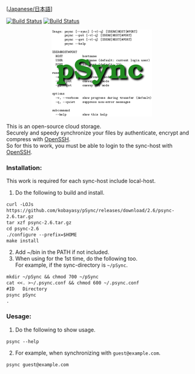 [[Japanese/日本語](README_ja.md)]

[![Build Status](https://github.com/kobayasy/pSync/workflows/Build/badge.svg)](https://github.com/kobayasy/pSync/actions/workflows/build.yml)
[![Build Status](https://github.com/kobayasy/pSync/workflows/CodeQL/badge.svg)](https://github.com/kobayasy/pSync/security/code-scanning)

<div align="center"><img src="psync.png" alt="pSync"></div>

This is an open-source cloud storage.  
Securely and speedy synchronize your files by authenticate, encrypt and compress with [OpenSSH].  
So for this to work, you must be able to login to the sync-host with [OpenSSH].  

### Installation:
This work is required for each sync-host include local-host.  
1. Do the following to build and install.  
```
curl -LOJs https://github.com/kobayasy/pSync/releases/download/2.6/psync-2.6.tar.gz
tar xzf psync-2.6.tar.gz
cd psync-2.6
./configure --prefix=$HOME
make install
```
2. Add ~/bin in the PATH if not included.  
3. When using for the 1st time, do the following too.  
For example, if the sync-directory is `~/pSync`.  
```
mkdir ~/pSync && chmod 700 ~/pSync
cat <<. >~/.psync.conf && chmod 600 ~/.psync.conf
#ID   Directory
psync pSync
.
```

### Uesage:
1. Do the following to show usage.  
```
psync --help
```
2. For example, when synchronizing with `guest@example.com`.  
```
psync guest@example.com
```

[OpenSSH]: https://www.openssh.com
